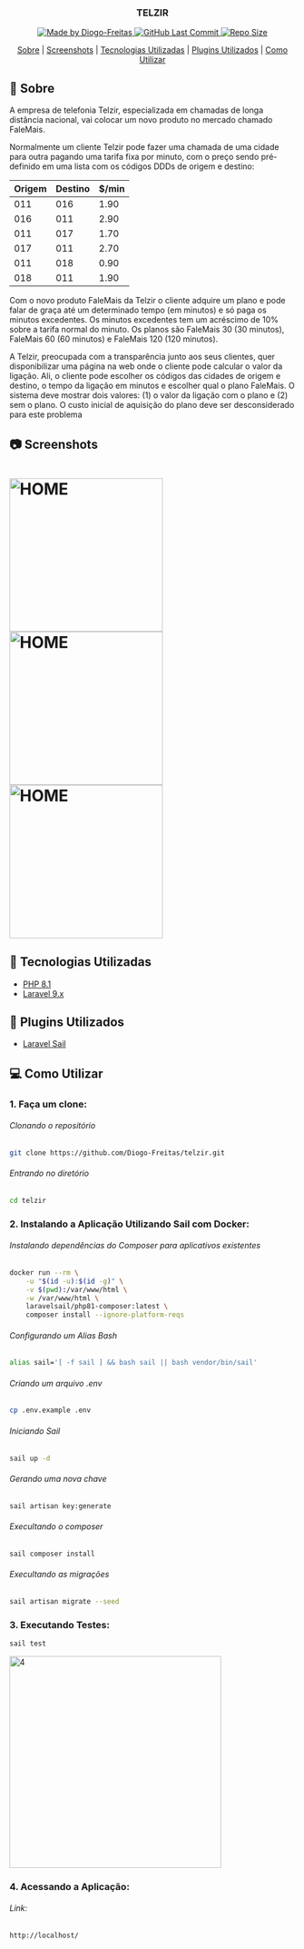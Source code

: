 <h3 align="center">
    <p align="center">
      <b>TELZIR</b> 
    </p>
</h3>

<p align="center">
  <a href="https://github.com/Diogo-Freitas" target="_blank">
    <img alt="Made by Diogo-Freitas" src="https://img.shields.io/badge/By-Diogo--Freitas-green">
    <img alt="GitHub Last Commit" src="https://img.shields.io/github/last-commit/Diogo-Freitas/telzir" />
    <img alt="Repo Size" src="https://img.shields.io/github/repo-size/Diogo-Freitas/telzir" />
  </a>
</p>

<div align="center">
    <p>
        <a href="#sobre">Sobre</a> |
        <a href="#screenshots">Screenshots</a> |
        <a href="#tecnologias-utilizadas">Tecnologias Utilizadas</a> |
        <a href="#plugins">Plugins Utilizados</a> |
        <a href="#como-utilizar">Como Utilizar</a>
    </p>
</div>


<div id="sobre"></div>

## 🔖 Sobre

<p>A empresa de telefonia Telzir, especializada em chamadas de longa distância nacional, vai colocar um novo produto no mercado chamado FaleMais.</p>
<p>Normalmente um cliente Telzir pode fazer uma chamada de uma cidade para outra pagando uma tarifa fixa por minuto, com o preço sendo pré-definido em uma lista com os códigos DDDs de origem e destino:</p>

| Origem | Destino | $/min |
|--------|---------|-------|
| 011    | 016     | 1.90  |
| 016    | 011     | 2.90  |
| 011    | 017     | 1.70  |
| 017    | 011     | 2.70  |
| 011    | 018     | 0.90  |
| 018    | 011     | 1.90  |

<p>Com o novo produto FaleMais da Telzir o cliente adquire um plano e pode falar de graça até um determinado tempo (em minutos) e só paga os minutos excedentes. Os minutos excedentes tem um acréscimo de 10% sobre a tarifa normal do minuto. Os planos são FaleMais 30 (30 minutos), FaleMais 60 (60 minutos) e FaleMais 120 (120 minutos).</p>

<p>A Telzir, preocupada com a transparência junto aos seus clientes, quer disponibilizar uma página na web onde o cliente pode calcular o valor da ligação. Ali, o cliente pode escolher os códigos das cidades de origem e destino, o tempo da ligação em minutos e escolher qual o plano FaleMais. O sistema deve mostrar dois valores: (1) o valor da ligação com o plano e (2) sem o plano. O custo inicial de aquisição do plano deve ser desconsiderado para este problema</p>

<div id="screenshots"></div>

## 📷 Screenshots
<h1>
    <img width="270" alt="HOME" src="https://user-images.githubusercontent.com/6785738/163103849-34bf86cd-9756-4922-9cc0-ebca7d5ea934.png">
    <img width="270" alt="HOME" src="https://user-images.githubusercontent.com/6785738/163103885-8c0d29a4-d34c-4d77-a540-3b74e32824dc.png">
    <img width="270" alt="HOME" src="https://user-images.githubusercontent.com/6785738/163103918-e4656be5-d8e9-4ee7-a82b-46edaaba1c0c.png">
</h1>

<div id="tecnologias-utilizadas"></div>


## 🚀 Tecnologias Utilizadas


- [PHP 8.1](https://php.net/)
- [Laravel 9.x](https://laravel.com/)

<div id="plugins"</div>

## 🧩 Plugins Utilizados
 - [Laravel Sail](https://github.com/laravel/sail)

<a id="como-utilizar"></a>

## 💻 Como Utilizar

### 1. Faça um clone:

###### Clonando o repositório
```sh
git clone https://github.com/Diogo-Freitas/telzir.git
```

###### Entrando no diretório
```sh
cd telzir
```

### 2. Instalando a Aplicação Utilizando Sail com Docker:

###### Instalando dependências do Composer para aplicativos existentes
```sh
docker run --rm \
    -u "$(id -u):$(id -g)" \
    -v $(pwd):/var/www/html \
    -w /var/www/html \
    laravelsail/php81-composer:latest \
    composer install --ignore-platform-reqs
 ```
 
###### Configurando um Alias Bash
```sh
alias sail='[ -f sail ] && bash sail || bash vendor/bin/sail'
```

###### Criando um arquivo .env
```sh
cp .env.example .env
```

###### Iniciando Sail
```sh
sail up -d
```

###### Gerando uma nova chave
```sh
sail artisan key:generate
```

###### Execultando o composer
```sh
sail composer install
```

###### Execultando as migrações
```sh
sail artisan migrate --seed
```


### 3. Executando Testes:

```sh
sail test
```
<img width="373" alt="4" src="https://user-images.githubusercontent.com/6785738/163104483-51500a68-f5b9-45b5-9575-52643a26becc.png">

### 4. Acessando a Aplicação:

###### Link:
    http://localhost/
